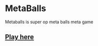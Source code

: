 # MetaBalls
Metaballs is super op meta balls meta game
## [Play here](https://metaballs.cf/ "WebSite")
